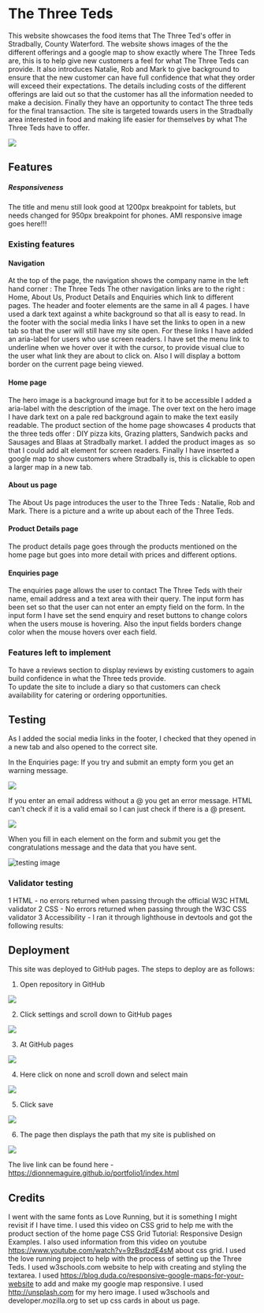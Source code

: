 # The Three Teds

This website showcases the food items that The Three Ted's offer in Stradbally, County Waterford.  The website shows images of the the different offerings and a google map to show exactly where The Three Teds are, this is to help give new customers a feel for what The Three Teds can provide.  It also introduces Natalie, Rob and Mark to give background to ensure that the new customer can have full confidence that what they order will exceed their expectations. The details including costs of the different offerings are laid out so that the customer has all the information needed to make a decision. Finally they have an opportunity to contact The three teds for the final transaction. The site is targeted towards users in the Stradbally area interested in food and making life easier for themselves by what The Three Teds have to offer.

![](assets/images/amiresponsive.png)

## Features
##### Responsiveness
The title and menu still look good at 1200px breakpoint for tablets, but needs changed for 950px breakpoint for phones.
AMI responsive image goes here!!!
### Existing features
#### Navigation
At the top of the page, the navigation shows the company name in the left hand corner : The Three Teds
The other navigation links are to the right : Home, About Us, Product Details and Enquiries which link to different pages.  The header and footer elements are the same in all 4 pages.
I have used a dark text against a white background so that all is easy to read.
In the footer with the social media links I have set the links to open in a new tab so that the user will still have my site open. For these links I have added an aria-label for users who use screen readers.
I have set the menu link to underline when we hover over it with the cursor, to provide visual clue to the user what link they are about to click on. Also I will display a bottom border on the current page being viewed.

#### Home page
The hero image is a background image but for it to be accessible I added a aria-label with the description of the image.
The over text on the hero image I have dark text on a pale red background again to make the text easily readable.
The product section of the home page showcases 4 products that the three teds offer : DIY pizza kits, Grazing platters, Sandwich packs and Sausages and Blaas at Stradbally market.
I added the product images as <img> so that I could add alt element for screen readers.
Finally I have inserted a google map to show customers where Stradbally is, this is clickable to open a larger map in a new tab.

#### About us page
The About Us page introduces the user to the Three Teds : Natalie, Rob and Mark.  There is a picture and a write up about each of the Three Teds.

#### Product Details page
The product details page goes through the products mentioned on the home page but goes into more detail with prices and different options.  

#### Enquiries page
The enquiries page allows the user to contact The Three Teds with their name, email address and a text area with their query.
The input form has been set so that the user can not enter an empty field on the form.
In the input form I have set the send enquiry and reset buttons to change colors when the users mouse is hovering. Also the input fields borders change color when the mouse hovers over each field.
### Features left to implement
To have a reviews section to display reviews by existing customers to again build confidence in what the Three teds provide.   
To update the site to include a diary so that customers can check availability for catering or ordering opportunities.

## Testing
As I added the social media links in the footer, I checked that they opened in a new tab and also opened to the correct site.

In the Enquiries page:
If you try and submit an empty form you get an warning message.

![](assets/images/test-empty-form.png)

If you enter an email address without a @ you get an error message.  HTML can't check if it is a valid email so I can just check if there is a @ present.

![](assets/images/test-incorrect-email.png)

When you fill in each element on the form and submit you get the congratulations message and the data that you have sent.

![testing image](assets/images/Test1.png)


### Validator testing

1 HTML - no errors returned when passing through the official W3C HTML validator
2 CSS - No errors returned when passing through the W3C CSS validator
3 Accessibility - I ran it through lighthouse in devtools and got the following results:


## Deployment
This site was deployed to GitHub pages. The steps to deploy are as follows:

1. Open repository in GitHub

![](assets/images/deployment1.png)

2. Click settings and scroll down to GitHub pages

![](assets/images/deployment2.png)

3. At GitHub pages

![](assets/images/deployment3.png)

4. Here click on none and scroll down and select main

![](assets/images/deployment4.png)

5. Click save

![](assets/images/deployment5.png)

6. The page then displays the path that my site is published on

![](assets/images/deployment6.png)

The live link can be found here - https://dionnemaguire.github.io/portfolio1/index.html

## Credits
I went with the same fonts as Love Running, but it is something I might revisit if I have time.
I used this video on CSS grid to help me with the product section of the home page CSS Grid Tutorial: Responsive Design Examples.
I also used information from this video on youtube https://www.youtube.com/watch?v=9zBsdzdE4sM about css grid.
I used the love running project to help with the process of setting up the Three Teds.
I used w3schools.com website to help with creating and styling the textarea.
I used https://blog.duda.co/responsive-google-maps-for-your-website to add and make my google map responsive.
I used http://unsplash.com for my hero image.
I used w3schools and developer.mozilla.org to set up css cards in about us page.
